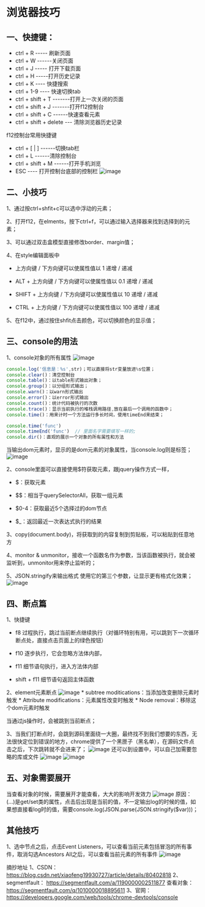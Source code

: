 # 浏览器技巧
## 一、快捷键：
* ctrl + R   ----- 刷新页面
* ctrl + W ------关闭页面
* ctrl + J  ----- 打开下载页面
* ctrl + H  -----打开历史记录
* ctrl + K ---- 快捷搜索
* ctrl + 1-9  ---- 快速切换tab
* ctrl + shift + T -------打开上一次关闭的页面
* ctrl + shift + J  -------打开f12控制台
* ctrl + shift + C  ------快速查看元素
* ctrl + shift + delete --- 清除浏览器历史记录



f12控制台常用快捷键

* ctrl + [ | ]    ------切换tab栏
* ctrl + L   ------清除控制台
* ctrl + shift + M   ------打开手机浏览
* ESC   ---- 打开控制台底部的控制栏
  ![image](http://notecdn.heny.vip/images/浏览器技巧-01.png)




## 二、小技巧
1、通过按ctrl+shfit+c可以选中浮动的元素；

2、打开f12，在elments，按下ctrl+f，可以通过输入选择器来找到选择到的元素；

3、可以通过双击盒模型直接修改border、margin值；

4、在style编辑面板中

* 上方向键 / 下方向键可以使属性值以 1 递增 / 递减

* ALT + 上方向键 / 下方向键可以使属性值以 0.1 递增 / 递减

* SHIFT + 上方向键 / 下方向键可以使属性值以 10 递增 / 递减

* CTRL + 上方向键 / 下方向键可以使属性值以 100 递增 / 递减



5、在f12中，通过按住shfit点击颜色，可以切换颜色的显示值；

## 三、console的用法
1、console对象的所有属性
![image](http://notecdn.heny.vip/images/浏览器技巧-02.png)
```js
console.log('信息是：%s',str)；可以直接将str变量放进%s位置；
console.clear()：清空控制台
console.table()：以table形式输出对象；
console.group()：以分组形式输出；
console.warn()：以warn形式输出
console.error()：以error形式输出
console.count()：统计代码被执行的次数
console.trace()：显示当前执行的堆栈调用路径,放在最后一个调用的函数中；
console.time()：用来计时一个方法运行多长时间，使用timeEnd来结束；

console.time('func')
console.timeEnd('func')  // 里面名字需要填写一样的;
console.dir()：直观的展示一个对象的所有属性和方法
```
当输出dom元素时，显示的是dom元素的对象属性，当console.log则是标签；
![image](http://notecdn.heny.vip/images/浏览器技巧-03.png)

2、console里面可以直接使用$符获取元素，跟jquery操作方式一样，

* $：获取元素

* $$：相当于querySelectorAll，获取一组元素

* $0-4：获取最近5个选择过的dom节点

* $_：返回最近一次表达式执行的结果



3、copy(document.body)，将获取到的内容复制到剪贴板，可以粘贴到任意地方

4、monitor & unmonitor，接收一个函数名作为参数，当该函数被执行，就会被监听到，unmonitor用来停止监听的；

5、JSON.stringify来输出格式
使用它的第三个参数，让显示更有格式化效果；
![image](http://notecdn.heny.vip/images/浏览器技巧-04.png)



## 四、断点篇
1、快捷键

* f8    过程执行，跳过当前断点继续执行（对循环特别有用，可以跳到下一次循环断点处，直接点击页面上的绿色按钮）

* f10    逐步执行，它会忽略方法体内部，

* f11   细节语句执行，进入方法体内部

* shift + f11   细节语句返回主体函数



2、element元素断点
![image](http://notecdn.heny.vip/images/浏览器技巧-05.png)
	* subtree moditications：当添加改变删除元素时触发
	* Attribute modifications：元素属性改变时触发
	* Node removal：移除这个dom元素时触发


当通过js操作时，会被跳到当前断点；

3、当我们打断点时，会跳到源码里面绕一大圈，最终找不到我们想要的东西，无法很快定位到错误的地方，chrome提供了一个黑匣子（黑名单），在源码文件点击之后，下次跳转就不会进来了；
![image](http://notecdn.heny.vip/images/浏览器技巧-06.png)
还可以到设置中，可以自己加需要忽略的库或文件
![image](http://notecdn.heny.vip/images/浏览器技巧-07.png)
![image](http://notecdn.heny.vip/images/浏览器技巧-08.png)


## 五、对象需要展开
当查看对象的时候，需要展开才能查看，大大的影响开发效力
![image](http://notecdn.heny.vip/images/浏览器技巧-09.png)
原因：(...)是get/set类的属性，点击后出现是当前的值，不一定输出log的时候的值，如果想直接看log时的值，需要console.log(JSON.parse(JSON.stringify($var)))；


## 其他技巧
1、选中节点之后，点击Event Listeners，可以查看当前元素包括冒泡的所有事件，取消勾选Ancestors All之后，可以查看当前元素的所有事件
![image](http://notecdn.heny.vip/images/浏览器技巧-10.png)



摘抄地址
1、CSDN： https://blog.csdn.net/xiaofeng19930727/article/details/80402818
2、segmentfault： https://segmentfault.com/a/1190000002511877
      查看对象：https://segmentfault.com/q/1010000018895611
3、官网： https://developers.google.com/web/tools/chrome-devtools/console
